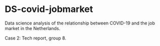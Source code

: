 # DS-covid-jobmarket
Data science analysis of the relationship between COVID-19 and the job market in the Netherlands.

Case 2: Tech report, group 8.
